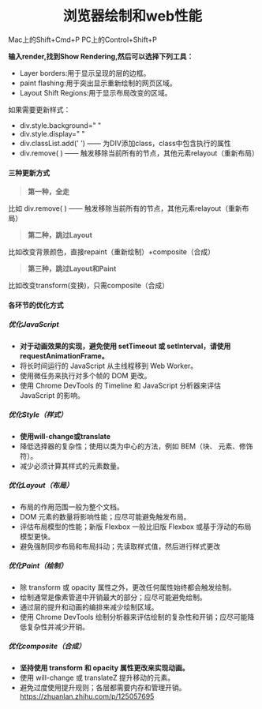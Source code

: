 # <center>**浏览器绘制和web性能**</center>
<article align="left" padding="0 12px">

Mac上的Shift+Cmd+P
PC上的Control+Shift+P

**输入render,找到Show Rendering,然后可以选择下列工具：**
* Layer borders:用于显示呈现的层的边框。
* paint flashing:用于突出显示重新绘制的网页区域。
* Layout Shift Regions:用于显示布局改变的区域。

如果需要更新样式：
* div.style.background=" "
* div.style.display=" "
* div.classList.add(' ') —— 为DIV添加class，class中包含执行的属性
* div.remove( ) —— 触发移除当前所有的节点，其他元素relayout（重新布局）

#### 三种更新方式
>**第一种，全走**   

比如 div.remove( ) —— 触发移除当前所有的节点，其他元素relayout（重新布局）

>**第二种，跳过Layout**

比如改变背景颜色，直接repaint（重新绘制）+composite（合成）

>**第三种，跳过Layout和Paint**

比如改变transform(变换)，只需composite（合成）

#### 各环节的优化方式
##### 优化JavaScript
* **对于动画效果的实现，避免使用 setTimeout 或 setInterval，请使用requestAnimationFrame。**
* 将长时间运行的 JavaScript 从主线程移到 Web Worker。
* 使用微任务来执行对多个帧的 DOM 更改。
* 使用 Chrome DevTools 的 Timeline 和 JavaScript 分析器来评估 JavaScript 的影响。

##### 优化Style（样式）
* **使用will-change或translate**
* 降低选择器的复杂性；使用以类为中心的方法，例如 BEM（块、 元素、修饰符）。
* 减少必须计算其样式的元素数量。

##### 优化Layout（布局）
* 布局的作用范围一般为整个文档。
* DOM 元素的数量将影响性能；应尽可能避免触发布局。
* 评估布局模型的性能；新版 Flexbox 一般比旧版 Flexbox 或基于浮动的布局模型更快。
* 避免强制同步布局和布局抖动；先读取样式值，然后进行样式更改

##### 优化Paint（绘制）
* 除 transform 或 opacity 属性之外，更改任何属性始终都会触发绘制。
* 绘制通常是像素管道中开销最大的部分；应尽可能避免绘制。
* 通过层的提升和动画的编排来减少绘制区域。
* 使用 Chrome DevTools 绘制分析器来评估绘制的复杂性和开销；应尽可能降低复杂性并减少开销。

##### 优化composite（合成）
* **坚持使用 transform 和 opacity 属性更改来实现动画。**
* 使用 will-change 或 translateZ 提升移动的元素。
* 避免过度使用提升规则；各层都需要内存和管理开销。
https://zhuanlan.zhihu.com/p/125057695


</article>